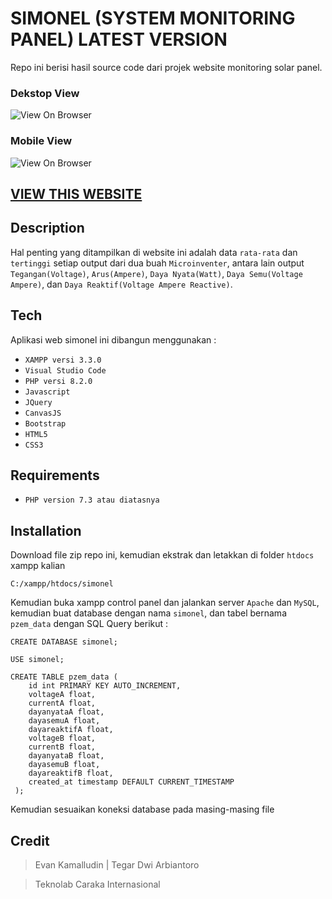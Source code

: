 # SIMONEL (SYSTEM MONITORING PANEL) LATEST VERSION

Repo ini berisi hasil source code dari projek website monitoring solar panel.

### Dekstop View
![View On Browser](https://i.postimg.cc/HWNMZ0w2/simonel-dash.png)

### Mobile View
![View On Browser](https://i.postimg.cc/151KmBMM/20230415-135720-COLLAGE.jpg)

## [VIEW THIS WEBSITE](https://elgaarisprastyo.com)


## Description

Hal penting yang ditampilkan di website ini adalah data `rata-rata` dan `tertinggi` setiap output dari dua buah `Microinventer`, antara lain output `Tegangan(Voltage)`, `Arus(Ampere)`, `Daya Nyata(Watt)`, `Daya Semu(Voltage Ampere)`, dan `Daya Reaktif(Voltage Ampere Reactive)`.


## Tech

Aplikasi web simonel ini dibangun menggunakan :
- `XAMPP versi 3.3.0`
- `Visual Studio Code`
- `PHP versi 8.2.0`
- `Javascript`
- `JQuery`
- `CanvasJS`
- `Bootstrap`
- `HTML5`
- `CSS3`

## Requirements

- `PHP version 7.3 atau diatasnya`

## Installation

Download file zip repo ini, kemudian ekstrak dan letakkan di folder `htdocs` xampp kalian

```
C:/xampp/htdocs/simonel
```

Kemudian buka xampp control panel dan jalankan server `Apache` dan `MySQL`, kemudian buat database dengan nama `simonel`, dan tabel bernama `pzem_data` dengan SQL Query berikut :

```
CREATE DATABASE simonel;
```
```
USE simonel;
```
```
CREATE TABLE pzem_data (
    id int PRIMARY KEY AUTO_INCREMENT,
    voltageA float,
    currentA float,
    dayanyataA float,
    dayasemuA float,
    dayareaktifA float,
    voltageB float,
    currentB float,
    dayanyataB float,
    dayasemuB float,
    dayareaktifB float,
    created_at timestamp DEFAULT CURRENT_TIMESTAMP
 );
```

Kemudian sesuaikan koneksi database pada masing-masing file




## Credit

> Evan Kamalludin | Tegar Dwi Arbiantoro

> Teknolab Caraka Internasional
